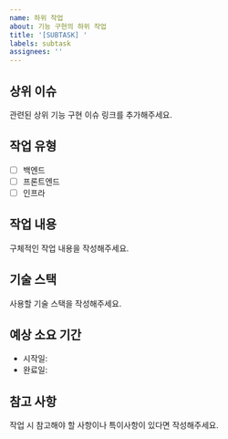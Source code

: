 ```yaml
---
name: 하위 작업
about: 기능 구현의 하위 작업
title: '[SUBTASK] '
labels: subtask
assignees: ''
---
```


## 상위 이슈
관련된 상위 기능 구현 이슈 링크를 추가해주세요.

## 작업 유형
- [ ] 백엔드
- [ ] 프론트엔드
- [ ] 인프라

## 작업 내용
구체적인 작업 내용을 작성해주세요.

## 기술 스택
사용할 기술 스택을 작성해주세요.

## 예상 소요 기간
- 시작일: 
- 완료일: 

## 참고 사항
작업 시 참고해야 할 사항이나 특이사항이 있다면 작성해주세요. 